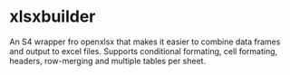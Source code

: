 # xlsxbuilder
An S4 wrapper fro openxlsx that makes it easier to combine data frames and output to excel files. Supports conditional formating, cell formating, headers, row-merging and multiple tables per sheet.
